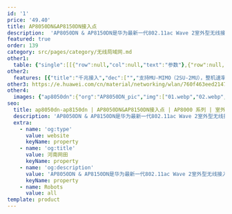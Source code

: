 ```yaml
---
id: '1'
price: '49.40'
title: AP8050DN&AP8150DN接入点
description:  'AP8050DN & AP8150DN是华为最新一代802.11ac Wave 2室外型无线接入点设备，支持2×2 MU-MIMO和2条空间流，具有卓越的室外覆盖性能及超强的硬件防护，支持无线网桥，内置蓝牙，适用于高密场馆、广场、步行街、游乐场等覆盖场景，以及无线港口、无线数据回传、无线视频监控、车地回传等桥接场景。'
featured: true
order: 139
category: src/pages/category/无线局域网.md
other1: 
  table: {"single":[[{"row":null,"col":null,"text":"参数"},{"row":null,"col":null,"text":"AP8050DN & AP8150DN"}],[{"row":null,"col":null,"text":"尺寸（长×宽x高）"},{"row":null,"col":null,"text":"220mm × 220mm × 100mm"}],[{"row":null,"col":null,"text":"电源输入"},{"row":null,"col":null,"text":"PoE供电：满足802.3at以太网供电标准"}],[{"row":null,"col":null,"text":"最大功耗"},{"row":null,"col":null,"text":"AP8050DN: 18W\nAP8150DN: 18W\n\n说明：实际最大功耗遵照不同国家和地区法规而有所不同。"}],[{"row":null,"col":null,"text":"天线类型"},{"row":null,"col":null,"text":"AP8050DN内置定向天线\nAP8150DN室外型外接天线\n"}],[{"row":null,"col":null,"text":"可同时在线的用户数量"},{"row":null,"col":null,"text":"≤ 512"}],[{"row":null,"col":null,"text":"最大发射功率"},{"row":null,"col":null,"text":"AP8050DN：\n− 2.4G：27dBm（组合功率）\n− 5G：26dBm（组合功率）\nAP8150DN：\n− 2.4G：27dBm（组合功率）\n− 5G：24dBm（组合功率）\n\n说明：实际发射功率遵照不同国家和地区法规而有所不同。"}],[{"row":null,"col":null,"text":"MIMO:空间流"},{"row":null,"col":null,"text":"2×2:2"}],[{"row":null,"col":null,"text":"无线协议"},{"row":null,"col":null,"text":"802.11a/b/g/n/ac/ac wave2"}],[{"row":null,"col":null,"text":"最高速率"},{"row":null,"col":null,"text":"AP8050DN：1.267Gbps\nAP8150DN：1.73Gbps"}]]}
other2:
  features: [{"title":"千兆接入","dec":["","支持MU-MIMO（2SU-2MU），整机速率可达1.267Gbps",""]},{"title":"高规格防护","dec":["","内置5KA天馈防雷，简化安装；以太网接口6KA/6KV增强防雷设计，IP68防水防尘等级，满足工业级使用要求",""]},{"title":"双5G射频技术","dec":["","支持2.4G射频切换为5G射频，双5G射频同时工作整机速率可达1.73Gbps（仅AP8150DN）",""]}]
other3: https://e.huawei.com/cn/material/networking/wlan/760f463eed21475db172de6f2df80e6f
other4:
  images: {"ap8050dn":{"org":"AP8050DN_pic","img":["01.webp","02.webp","03.webp","04.webp","05.webp","06.webp","07.webp","08.webp","09.webp","10.webp","11.webp"]}}
seo:
  title: ap8050dn-ap8150dn | AP8050DN&AP8150DN接入点 | AP8000 系列 | 室外接入点 | 无线局域网 | 企业网络
  description: 'AP8050DN & AP8150DN是华为最新一代802.11ac Wave 2室外型无线接入点设备，支持2×2 MU-MIMO和2条空间流，具有卓越的室外覆盖性能及超强的硬件防护，支持无线网桥，内置蓝牙，适用于高密场馆、广场、步行街、游乐场等覆盖场景，以及无线港口、无线数据回传、无线视频监控、车地回传等桥接场景。'
  extra:
    - name: 'og:type'
      value: website
      keyName: property
    - name: 'og:title'
      value: 河南网田
      keyName: property
    - name: 'og:description'
      value: 'AP8050DN & AP8150DN是华为最新一代802.11ac Wave 2室外型无线接入点设备，支持2×2 MU-MIMO和2条空间流，具有卓越的室外覆盖性能及超强的硬件防护，支持无线网桥，内置蓝牙，适用于高密场馆、广场、步行街、游乐场等覆盖场景，以及无线港口、无线数据回传、无线视频监控、车地回传等桥接场景。'
      keyName: property
    - name: Robots
      value: all
template: product
---
```

